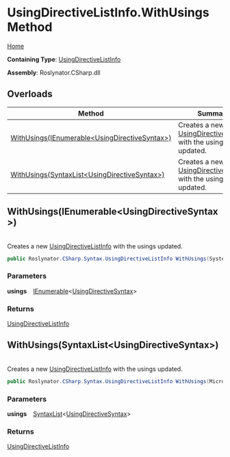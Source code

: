 # UsingDirectiveListInfo\.WithUsings Method

[Home](../../../../../README.md)

**Containing Type**: [UsingDirectiveListInfo](../README.md)

**Assembly**: Roslynator\.CSharp\.dll

## Overloads

| Method | Summary |
| ------ | ------- |
| [WithUsings(IEnumerable\<UsingDirectiveSyntax>)](#Roslynator_CSharp_Syntax_UsingDirectiveListInfo_WithUsings_System_Collections_Generic_IEnumerable_Microsoft_CodeAnalysis_CSharp_Syntax_UsingDirectiveSyntax__) | Creates a new [UsingDirectiveListInfo](../README.md) with the usings updated\. |
| [WithUsings(SyntaxList\<UsingDirectiveSyntax>)](#Roslynator_CSharp_Syntax_UsingDirectiveListInfo_WithUsings_Microsoft_CodeAnalysis_SyntaxList_Microsoft_CodeAnalysis_CSharp_Syntax_UsingDirectiveSyntax__) | Creates a new [UsingDirectiveListInfo](../README.md) with the usings updated\. |

## WithUsings\(IEnumerable\<UsingDirectiveSyntax>\) <a id="Roslynator_CSharp_Syntax_UsingDirectiveListInfo_WithUsings_System_Collections_Generic_IEnumerable_Microsoft_CodeAnalysis_CSharp_Syntax_UsingDirectiveSyntax__"></a>

\
Creates a new [UsingDirectiveListInfo](../README.md) with the usings updated\.

```csharp
public Roslynator.CSharp.Syntax.UsingDirectiveListInfo WithUsings(System.Collections.Generic.IEnumerable<Microsoft.CodeAnalysis.CSharp.Syntax.UsingDirectiveSyntax> usings)
```

### Parameters

**usings** &ensp; [IEnumerable](https://docs.microsoft.com/en-us/dotnet/api/system.collections.generic.ienumerable-1)\<[UsingDirectiveSyntax](https://docs.microsoft.com/en-us/dotnet/api/microsoft.codeanalysis.csharp.syntax.usingdirectivesyntax)>

### Returns

[UsingDirectiveListInfo](../README.md)

## WithUsings\(SyntaxList\<UsingDirectiveSyntax>\) <a id="Roslynator_CSharp_Syntax_UsingDirectiveListInfo_WithUsings_Microsoft_CodeAnalysis_SyntaxList_Microsoft_CodeAnalysis_CSharp_Syntax_UsingDirectiveSyntax__"></a>

\
Creates a new [UsingDirectiveListInfo](../README.md) with the usings updated\.

```csharp
public Roslynator.CSharp.Syntax.UsingDirectiveListInfo WithUsings(Microsoft.CodeAnalysis.SyntaxList<Microsoft.CodeAnalysis.CSharp.Syntax.UsingDirectiveSyntax> usings)
```

### Parameters

**usings** &ensp; [SyntaxList](https://docs.microsoft.com/en-us/dotnet/api/microsoft.codeanalysis.syntaxlist-1)\<[UsingDirectiveSyntax](https://docs.microsoft.com/en-us/dotnet/api/microsoft.codeanalysis.csharp.syntax.usingdirectivesyntax)>

### Returns

[UsingDirectiveListInfo](../README.md)

